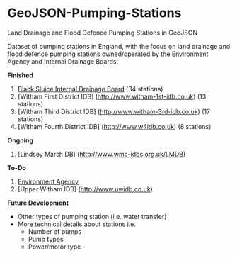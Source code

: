 # GeoJSON-Pumping-Stations
Land Drainage and Flood Defence Pumping Stations in GeoJSON

Dataset of pumping stations in England, with the focus on land drainage and flood defence pumping stations owned/operated by the Environment Agency and Internal Drainage Boards.

**Finished**

1. [Black Sluice Internal Drainage Board](http://www.blacksluiceidb.gov.uk) (34 stations)
2. [Witham First District IDB] (http://www.witham-1st-idb.co.uk) (13 stations)
3. [Witham Third District IDB] (http://www.witham-3rd-idb.co.uk) (17 stations)
4. [Witham Fourth District IDB] (http://www.w4idb.co.uk) (8 stations)

**Ongoing**

1. [Lindsey Marsh DB] (http://www.wmc-idbs.org.uk/LMDB)

**To-Do**

1. [Environment Agency](http://www.gov.uk/government/organisations/environment-agency)
2. [Upper Witham IDB] (http://www.uwidb.co.uk)

**Future Development**

* Other types of pumping station (i.e. water transfer)
* More technical details about stations i.e.
  * Number of pumps
  * Pump types
  * Power/motor type
